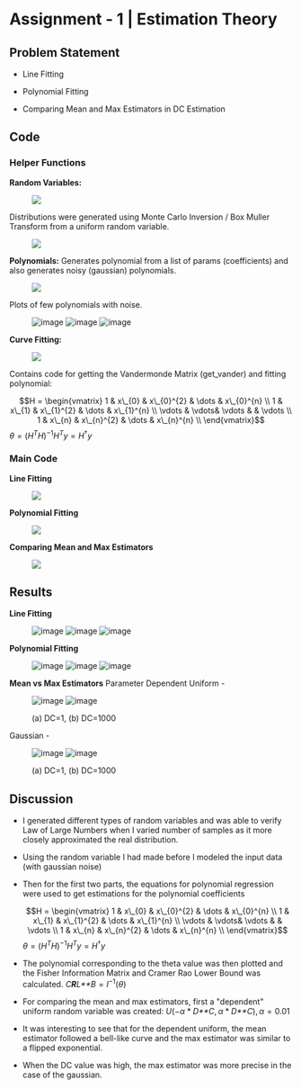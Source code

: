 
# Assignment - 1 | Estimation Theory
## Problem Statement

-   Line Fitting

-   Polynomial Fitting

-   Comparing Mean and Max Estimators in DC Estimation

## Code

### Helper Functions

**Random Variables:**

<figure>
<img src="assets/code-rv.png" />
</figure>

Distributions were generated using Monte Carlo Inversion / Box Muller
Transform from a uniform random variable.

<figure>
<img src="assets/distributions.png" />
</figure>

**Polynomials:** Generates polynomial from a list of params
(coefficients) and also generates noisy (gaussian) polynomials.

<figure>
<img src="assets/code-poly.png" />
</figure>

Plots of few polynomials with noise.

<figure>
<p><img src="assets/polynomial1.png" alt="image" /> <img src="assets/polynomial2.png"
alt="image" /> <img src="assets/polynomial3.png" alt="image" /></p>
</figure>

**Curve Fitting:**

<figure>
<img src="assets/code-curve.png" />
</figure>

Contains code for getting the Vandermonde Matrix (get_vander) and
fitting polynomial:

$$H = \begin{vmatrix}
      1       & x\_{0} & x\_{0}^{2} & \dots & x\_{0}^{n} \\ 
      1       & x\_{1} & x\_{1}^{2} & \dots & x\_{1}^{n} \\
      \vdots  & \vdots&  \vdots   &       & \vdots    \\
      1       & x\_{n} & x\_{n}^{2} & \dots & x\_{n}^{n} \\ 
    \end{vmatrix}$$
*θ* = (*H*<sup>*T*</sup>*H*)<sup>−1</sup>*H*<sup>*T*</sup>*y* = *H*<sup>†</sup>*y*

### Main Code

**Line Fitting**

<figure>
<img src="assets/code-lf.png" />
</figure>

**Polynomial Fitting**

<figure>
<img src="assets/code-pf.png" />
</figure>

**Comparing Mean and Max Estimators**

<figure>
<img src="assets/code-ce.png" />
</figure>

## Results

**Line Fitting**

<figure>
<p><img src="assets/line1.png" alt="image" /> <img src="assets/line2.png"
alt="image" /> <img src="assets/line3.png" alt="image" /></p>
</figure>

**Polynomial Fitting**

<figure>
<p><img src="assets/pf1.png" alt="image" /> <img src="assets/pf2.png" alt="image" />
<img src="assets/pf3.png" alt="image" /></p>
</figure>

**Mean vs Max Estimators** Parameter Dependent Uniform -

<figure>
<p><img src="assets/ce-du-low.png" alt="image" /> <img src="assets/ce-du-hi.png"
alt="image" /></p>
<figcaption>(a) DC=1, (b) DC=1000</figcaption>
</figure>

Gaussian -

<figure>
<p><img src="assets/ce-ga-low.png" alt="image" /> <img src="assets/ce-ga-hi.png"
alt="image" /></p>
<figcaption>(a) DC=1, (b) DC=1000</figcaption>
</figure>

## Discussion

-   I generated different types of random variables and was able to
    verify Law of Large Numbers when I varied number of samples as it
    more closely approximated the real distribution.

-   Using the random variable I had made before I modeled the input data
    (with gaussian noise)

-   Then for the first two parts, the equations for polynomial
    regression were used to get estimations for the polynomial
    coefficients

    $$H = \begin{vmatrix}
                  1       & x\_{0} & x\_{0}^{2} & \dots & x\_{0}^{n} \\ 
                  1       & x\_{1} & x\_{1}^{2} & \dots & x\_{1}^{n} \\
                  \vdots  & \vdots&  \vdots   &       & \vdots    \\
                  1       & x\_{n} & x\_{n}^{2} & \dots & x\_{n}^{n} \\ 
                \end{vmatrix}$$
    *θ* = (*H*<sup>*T*</sup>*H*)<sup>−1</sup>*H*<sup>*T*</sup>*y* = *H*<sup>†</sup>*y*

-   The polynomial corresponding to the theta value was then plotted and
    the Fisher Information Matrix and Cramer Rao Lower Bound was
    calculated.
    *C**R**L**B* = *I*<sup>−1</sup>(*θ*)

-   For comparing the mean and max estimators, first a "dependent"
    uniform random variable was created:
    *U*(−*α* \* *D**C*, *α* \* *D**C*), *α* = 0.01

-   It was interesting to see that for the dependent uniform, the mean
    estimator followed a bell-like curve and the max estimator was
    similar to a flipped exponential.

-   When the DC value was high, the max estimator was more precise in
    the case of the gaussian.
